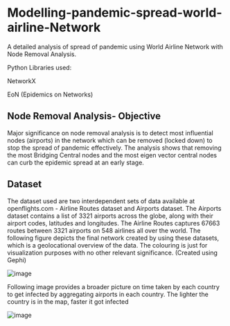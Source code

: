 # Modelling-pandemic-spread-world-airline-Network
A detailed analysis of spread of pandemic using World Airline Network with Node Removal Analysis.

Python Libraries used:

NetworkX

EoN (Epidemics on Networks)

## Node Removal Analysis- Objective
Major significance on node removal analysis is to detect most influential nodes (airports) in the network which can be removed (locked down) to stop the spread of pandemic effectively. The analysis shows that removing the most Bridging Central nodes and the most eigen vector central nodes can curb the epidemic spread at an early stage. 

## Dataset
The dataset used are two interdependent sets of data available at openflights.com - Airline Routes dataset and Airports dataset. The Airports dataset contains a list of 3321 airports across the globe, along with their airport codes, latitudes and longitudes. The Airline Routes captures 67663 routes between 3321 airports on 548 airlines all over the world. The following figure depicts the final network created by using these datasets, which is a geolocational overview of the data. The colouring is just for visualization purposes with no other relevant significance. (Created using Gephi)


![image](https://user-images.githubusercontent.com/102705658/230988003-be04beb5-e665-49fe-80e3-5d61622ac285.png)


Following image provides a broader picture on time taken by each country to get infected by aggregating airports in each country. The lighter the country is in the map, faster it got infected

![image](https://user-images.githubusercontent.com/102705658/230990494-3d436af8-5c47-4790-9d4b-c20f35ef66f8.png)



